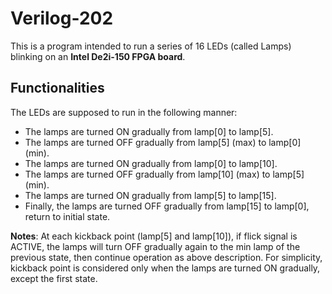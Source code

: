 # Verilog-202
This is a program intended to run a series of 16 LEDs (called Lamps) blinking on an <strong>Intel De2i-150 FPGA board</strong>.
## Functionalities
The LEDs are supposed to run in the following manner:
<ul>
  <li>The lamps are turned ON gradually from lamp[0] to lamp[5].</li>
  <li>The lamps are turned OFF gradually from lamp[5] (max) to lamp[0] (min).</li>
  <li>The lamps are turned ON gradually from lamp[0] to lamp[10].</li>
  <li>The lamps are turned OFF gradually from lamp[10] (max) to lamp[5] (min).</li>
  <li>The lamps are turned ON gradually from lamp[5] to lamp[15].</li>
  <li>Finally, the lamps are turned OFF gradually from lamp[15] to lamp[0], return to initial state.</li>
</ul>
<strong>Notes</strong>: At each kickback point (lamp[5] and lamp[10]), if flick signal is ACTIVE, the lamps will turn OFF gradually again to the min lamp of the previous state, then continue operation as above description. For simplicity, kickback point is considered only when the lamps are turned ON gradually, except the first state.
